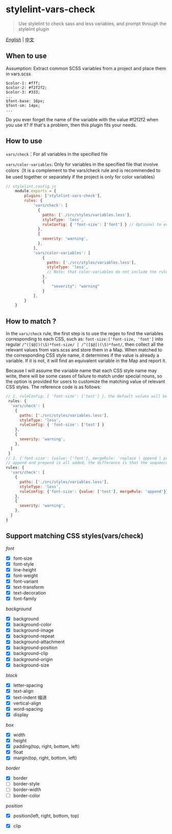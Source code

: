 # stylelint-vars-check

> Use stylelint to check sass and less variables, and prompt through the stylelint plugin

[*English*]() | [中文](./README_zh.md)

## When to use

Assumption: Extract common SCSS variables from a project and place them in vars.scss

```text
$color-1: #fff;
$color-2: #f2f2f2;
$color-3: #333;
...
$font-base: 16px;
$font-sm: 14px;
...
```

Do you ever forget the name of the variable with the value #f2f2f2 when you use it? If that's a problem, then this plugin fits your needs.

## How to use

`vars/check`：For all variables in the specified file

`vars/color-variables`: Only for variables in the specified file that involve colors（It is a complement to the vars/check rule and is recommended to be used together or separately if the project is only for color variables）

```javascript
// stylelint.config.js
    module.exports = {
        plugins: ['stylelint-vars-check'],
        rules: {
            'vars/check': [
              {
                paths: ['./src/styles/variables.less'],
                styleType: 'less',
                ruleConfig: { 'font-size': ['font'] } // Optional to overwrite or add a variable that matches a different CSS. See the following section for details: How to match?
              },
              {
                severity: 'warning',
              },
            ],
            'vars/color-variables': [
                {
                  paths: ['./src/styles/variables.less'],
                  styleType: 'less',
                  // Note: that color-variables do not include the ruleConfig configuration
                },
                {
                    "severity": "warning"
                }
            ],
        }
    }
```

## How to match ?

In the `vars/check` rule, the first step is to use the regex to find the variables corresponding to each CSS, such as: `font-size:['font-size, 'font']` into regular `/^([$@])(\S)*font-size/ | /^([$@])(\S)*font/`,
then collect all the relevant values from vars.scss and store them in a Map. When matched to the corresponding CSS style name, it determines if the value is already a variable. If it is not, it will find an equivalent variable in the Map and report it.

Because I will assume the variable name that each CSS style name may write, there will be some cases of failure to match under special nouns, so the option is provided for users to customize the matching value of relevant CSS styles. The reference code is as follows:
```javascript
// 1. ruleConfig: { 'font-size': ['test'] }，the default values will be overridden directly
 rules: {
  'vars/check': [
    {
      paths: ['./src/styles/variables.less'],
      styleType: 'less',
      ruleConfig: { 'font-size': ['test'] }
    },
    {
      severity: 'warning',
    },
  ]
 }
// 2. {'font-size': {value: ['font'], mergeRule: 'replace | append | prepend'}}
// append and prepend is all added, the difference is that the sequence matches the order of the query
rules: {
  'vars/check': [
    {
      paths: ['./src/styles/variables.less'],
      styleType: 'less',
      ruleConfig: {'font-size': {value: ['test'], mergeRule: 'append'}}
    },
    {
      severity: 'warning',
    },
  ]
}
```

## Support matching CSS styles(vars/check)

*font*

- [x] font-size
- [x] font-style
- [x] line-height
- [x] font-weight
- [x] font-variant
- [x] text-transform
- [x] text-decoration
- [x] font-family

*background*

- [x] background
- [x] background-color
- [x] background-image
- [x] background-repeat
- [x] background-attachment
- [x] background-position
- [x] background-clip
- [x] background-origin
- [x] background-size

*block*

- [x] letter-spacing
- [x] text-align
- [x] text-indent 缩进
- [x] vertical-align
- [x] word-spacing
- [x] display

*box*

- [x] width
- [x] height
- [x] padding(top, right, bottom, left)
- [x] float
- [x] margin(top, right, bottom, left)

*border*

- [x] border
- [ ] border-style
- [ ] border-width
- [ ] border-color

*position*

- [x] position(left, right, bottom, top)
- [x] clip


